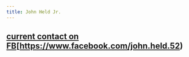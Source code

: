 ```yaml
---
title: John Held Jr.
---
```


## [current contact on FB](https://www.facebook.com/john.held.52])[https://www.facebook.com/john.held.52)
##
